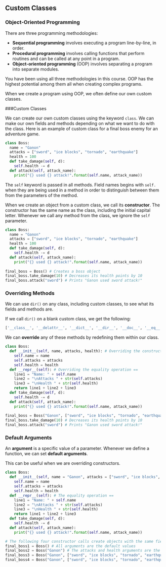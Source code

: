 ## Custom Classes

### Object-Oriented Programming

There are three programming methodologies: 

* **Sequential programming** involves executing a program line-by-line, in order.
* **Procedural programming** involves calling functions that perform routines and can be called at any point in a program.
* **Object-oriented programming** (OOP) involves separating a program into separate modules.

You have been using all three methodologies in this course. OOP has the highest potential among them all when creating complex programs. 

When we create a program using OOP, we often define our own custom classes.

###Custom Classes

We can create our own custom classes using the keyword `class`. We can make our own fields and methods depending on what we want to do with the class. Here is an example of custom class for a final boss enemy for an adventure game.

```python
class Boss:
  name = "Ganon"
  attacks = ["sword", "ice blocks", "tornado", "earthquake"]
  health = 100
  def take_damage(self, d):
    self.health -= d
  def attack(self, attack_name):
    print("{} used {} attack!".format(self.name, attack_name))
```

The `self` keyword is passed in all methods. Field names begins with `self.` when they are being used in a method in order to distinguish between them from the parameters of the method.

When we create an object from a custom class, we call its **constructor**. The constructor has the same name as the class, including the initial capital letter. Whenever we call any method from the class, we ignore the `self` parameter. 

```python
class Boss:
  name = "Ganon"
  attacks = ["sword", "ice blocks", "tornado", "earthquake"]
  health = 100
  def take_damage(self, d):
    self.health -= d
  def attack(self, attack_name):
    print("{} used {} attack!".format(self.name, attack_name))
    
final_boss = Boss() # Creates a boss object
final_boss.take_damage(10) # Decreases its health points by 10
final_boss.attack("sword") # Prints "Ganon used sword attack!"

```

### Overriding Methods

We can use `dir()` on any class, including custom classes, to see what its fields and methods are.

If we call `dir()` on a blank custom class, we get the following: 

```python
['__class__', '__delattr__', '__dict__', '__dir__', '__doc__', '__eq__', '__format__', '__ge__', '__getattribute__', '__gt__', '__hash__', '__init__', '__init_subclass__', '__le__', '__lt__', '__module__', '__ne__', '__new__', '__reduce__', '__reduce_ex__', '__repr__', '__setattr__', '__sizeof__', '__str__', '__subclasshook__', '__weakref__']
```

We can **override** any of these methods by redefining them within our class.

```python
class Boss:
  def __init__(self, name, attacks, health): # Overriding the constructor
    self.name = name
    self.attacks = attacks
    self.health = health
  def __repr__(self): # Overriding the equality operation ==
    line1 = "Name: " + self.name
    line2 = "\nAttacks " + str(self.attacks)
    line3 = "\nHealth " + str(self.health)
    return line1 + line2 + line3
  def take_damage(self, d):
    self.health -= d
  def attack(self, attack_name):
    print("{} used {} attack!".format(self.name, attack_name))
    
final_boss = Boss("Ganon", ["sword", "ice blocks", "tornado", "earthquake"], 100) # Creates a boss object 
final_boss.take_damage(10) # Decreases its health points by 10
final_boss.attack("sword") # Prints "Ganon used sword attack!"

```

### Default Arguments

An **argument** is a specific value of a parameter. Whenever we define a function, we can set **default arguments**. 

This can be useful when we are overriding constructors.

```python
class Boss:
  def __init__(self, name = "Ganon", attacks = ["sword", "ice blocks", "tornado", "earthquake"], health = 100): # The constructor, with default arguments
    self.name = name
    self.attacks = attacks
    self.health = health
  def __repr__(self): # The equality operation ==
    line1 = "Name: " + self.name
    line2 = "\nAttacks " + str(self.attacks)
    line3 = "\nHealth " + str(self.health)
    return line1 + line2 + line3
  def take_damage(self, d):
    self.health -= d
  def attack(self, attack_name):
    print("{} used {} attack!".format(self.name, attack_name))

# The following four constructor calls create objects with the same fields
final_boss1 = Boss() # All arguments are the default values
final_boss2 = Boss("Ganon") # The attacks and health arguments are the default values
final_boss3 = Boss("Ganon", ["sword", "ice blocks", "tornado", "earthquake"]) # The health argument is the default value
final_boss4 = Boss("Ganon", ["sword", "ice blocks", "tornado", "earthquake"], 100)

```
